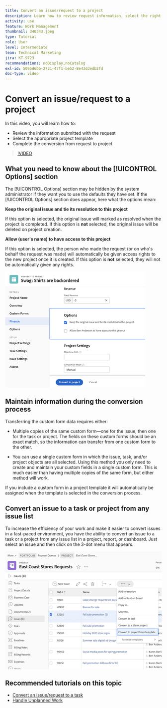 ```yaml
---
title: Convert an issue/request to a project
description: Learn how to review request information, select the right project template, and convert the request into a project.
activity: use
feature: Work Management
thumbnail: 340343.jpeg
type: Tutorial
role: User
level: Intermediate
team: Technical Marketing
jira: KT-9723
recommendations: noDisplay,noCatalog
exl-id: 5095d6bb-2721-47f1-be52-8e43d3edb2fd
doc-type: video
---
```

# Convert an issue/request to a project

In this video, you will learn how to:

* Review the information submitted with the request
* Select the appropriate project template
* Complete the conversion from request to project

>[!VIDEO](https://video.tv.adobe.com/v/340343/?quality=12&learn=on)

## What you need to know about the [!UICONTROL Options] section

The [!UICONTROL Options] section may be hidden by the system administrator if they want you to use the defaults they have set. If the [!UICONTROL Options] section does appear, here what the options mean:

**Keep the original issue and tie its resolution to this project**

If this option is selected, the original issue will marked as resolved when the project is completed. If this option is **not** selected, the original issue will be deleted on project creation.

**Allow (user's name) to have access to this project**

If this option is selected, the person who made the request (or on who's behalf the request was made) will automatically be given access rights to the new project once it is created. If this option is **not** selected, they will not be automatically given any rights.

![An image of a project screen showing conversion options](assets/conversion-options.png)


## Maintain information during the conversion process

Transferring the custom form data requires either:

* Multiple copies of the same custom form—one for the issue, then one for the task or project. The fields on these custom forms should be an exact match, so the information can transfer from one custom form to the other.

* You can use a single custom form in which the issue, task, and/or project objects are all selected. Using this method you only need to create and maintain your custom fields in a single custom form. This is much easier than having multiple copies of the same form, but either method will work.

If you include a custom form in a project template it will automatically be assigned when the template is selected in the conversion process.

## Convert an issue to a task or project from any issue list

To increase the efficiency of your work and make it easier to convert issues in a fast-paced environment, you have the ability to convert an issue to a task or a project from any issue list in a project, report, or dashboard. Just select an issue and then click on the 3-dot menu that appears.

![An image of a project screen showing issue conversion options](assets/convert-from-a-list.png)

## Recommended tutorials on this topic

* [Convert an issue/request to a task](/help/manage-work/issues-requests/convert-issues-to-other-work-items.md)
* [Handle Unplanned Work](/help/manage-work/issues-requests/handle-unplanned-work.md)

